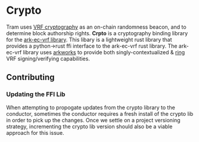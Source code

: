 # Crypto

Tram uses [VRF cryptography](https://github.com/davxy/bandersnatch-vrfs-spec) as an on-chain randomness beacon, and to determine block authorship rights. **Crpto** is a cryptography binding library for the [ark-ec-vrf library](https://github.com/davxy/ark-ec-vrfs/tree/main). This libary is a lightweight rust library that provides a python->rust ffi interface to the ark-ec-vrf rust library. The ark-ec-vrf library uses [arkworks](https://github.com/arkworks-rs) to provide both singly-contextualized & [ring](https://en.wikipedia.org/wiki/Ring_signature) VRF signing/verifying capabilities.

## Contributing

### Updating the FFI Lib

When attempting to propogate updates from the crypto library to the conductor, sometimes the conductor requires a fresh install of the crypto lib in order to pick up the changes. Once we settle on a project versioning strategy, incrementing the crypto lib version should also be a viable approach for this issue.
